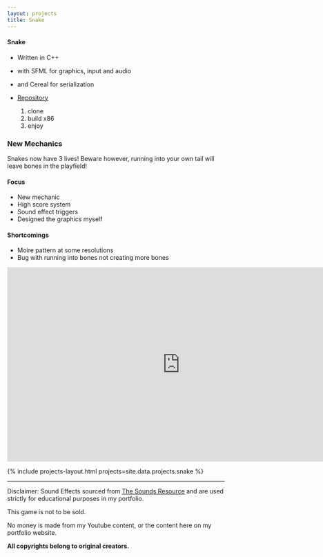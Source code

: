 ```yaml
---
layout: projects
title: Snake
---
```


#### Snake

- Written in C++
- with SFML for graphics, input and audio
- and Cereal for serialization

- [Repository](https://github.com/TelloViz/Snake-SFML) 
  1. clone
  2. build x86
  3. enjoy

### New Mechanics

<p>Snakes now have 3 lives! Beware however, running into your own tail will leave bones in the playfield!</p>

#### Focus

- New mechanic
- High score system
- Sound effect triggers
- Designed the graphics myself

#### Shortcomings

- Moire pattern at some resolutions
- Bug with running into bones not creating more bones

<div class="yt-video">
<center><iframe width="800" height="450" src="https://www.youtube.com/embed/DtEGNMsFRR8?si=DV5msCV0-Xeq4_Iy" title="YouTube video player" frameborder="0" allow="accelerometer; autoplay; clipboard-write; encrypted-media; gyroscope; picture-in-picture; web-share" allowfullscreen></iframe></center>
</div>

{% include projects-layout.html projects=site.data.projects.snake %}

---

Disclaimer: 
Sound Effects sourced from [The Sounds Resource](https://www.sounds-resource.com/) and are used strictly for educational purposes in my portfolio. 

This game is not to be sold. 

No money is made from my Youtube content, or the content here on my portfolio website.

**All copyrights belong to original creators.**
